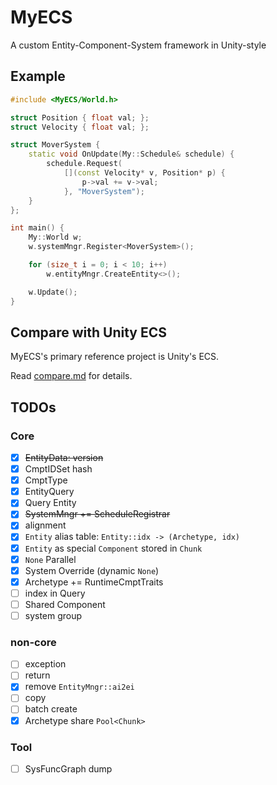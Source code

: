 # MyECS

A custom Entity-Component-System framework in Unity-style

## Example

```c++
#include <MyECS/World.h>

struct Position { float val; };
struct Velocity { float val; };

struct MoverSystem {
    static void OnUpdate(My::Schedule& schedule) {
        schedule.Request(
            [](const Velocity* v, Position* p) {
                p->val += v->val;
            }, "MoverSystem");
    }
};

int main() {
    My::World w;
    w.systemMngr.Register<MoverSystem>();

    for (size_t i = 0; i < 10; i++)
        w.entityMngr.CreateEntity<>();

    w.Update();
}
```

## Compare with Unity ECS

MyECS's primary reference project is Unity's ECS.

Read [compare.md](compare.md) for details.

## TODOs

### Core

- [x] ~~EntityData: version~~
- [x] CmptIDSet hash
- [x] CmptType
- [x] EntityQuery
- [x] Query Entity
- [x]  ~~SystemMngr += ScheduleRegistrar~~
- [x] alignment
- [x] `Entity` alias table: `Entity::idx -> (Archetype, idx)`
- [x] `Entity` as special `Component` stored in `Chunk`
- [x] `None` Parallel
- [x] System Override (dynamic `None`)
- [x] Archetype += RuntimeCmptTraits
- [ ] index in Query
- [ ] Shared Component
- [ ] system group

### non-core

- [ ] exception
- [ ] return
- [x] remove `EntityMngr::ai2ei`
- [ ] copy
- [ ] batch create
- [x] Archetype share `Pool<Chunk>`

### Tool

- [ ] SysFuncGraph dump